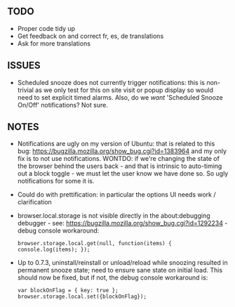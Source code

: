 ## TODO

* Proper code tidy up
* Get feedback on and correct fr, es, de translations
* Ask for more translations

## ISSUES
* Scheduled snooze does not currently trigger notifications: this is non-trivial as we only test for this on site visit or popup display so would need to set explicit timed alarms. Also, do we *want* 'Scheduled Snooze On/Off' notifications? Not sure.

## NOTES

* Notifications are ugly on my version of Ubuntu: that is related to this bug:
https://bugzilla.mozilla.org/show_bug.cgi?id=1383964 and my only fix is to not use
notifications. WONTDO: if we're changing the state of the browser behind the users
back - and that is intrinsic to auto-timing out a block toggle - we must let the
user know we have done so. So ugly notifications for some it is.
* Could do with prettification: in particular the options UI needs work / clarification
* browser.local.storage is not visible directly in the about:debugging debugger - see: https://bugzilla.mozilla.org/show_bug.cgi?id=1292234 - debug console workaround:

    ```browser.storage.local.get(null, function(items) { console.log(items); });```
* Up to 0.7.3, uninstall/reinstall or unload/reload while snoozing resulted in permanent snooze state; need to ensure sane state on initial load. This should now be fixed, but if not, the debug console workaround is:

    ```var blockOnFlag = { key: true }; browser.storage.local.set({blockOnFlag});```
